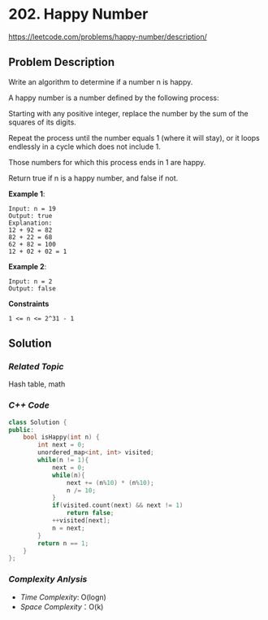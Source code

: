 # 202. Happy Number
https://leetcode.com/problems/happy-number/description/

## Problem Description

Write an algorithm to determine if a number n is happy.

A happy number is a number defined by the following process:

Starting with any positive integer, replace the number by the sum of the squares of its digits.

Repeat the process until the number equals 1 (where it will stay), or it loops endlessly in a cycle which does not include 1.

Those numbers for which this process ends in 1 are happy.

Return true if n is a happy number, and false if not.


**Example 1**:
```
Input: n = 19
Output: true
Explanation:
12 + 92 = 82
82 + 22 = 68
62 + 82 = 100
12 + 02 + 02 = 1
```
**Example 2**:
```
Input: n = 2
Output: false
```

**Constraints**
```
1 <= n <= 2^31 - 1
```

## Solution

### _Related Topic_
   Hash table, math

### _C++ Code_
```cpp
class Solution {
public:
    bool isHappy(int n) {
        int next = 0;
        unordered_map<int, int> visited;
        while(n != 1){
            next = 0;
            while(n){
                next += (n%10) * (n%10);
                n /= 10;
            }
            if(visited.count(next) && next != 1)
                return false;
            ++visited[next];
            n = next;
        }
        return n == 1;
    }
};
```

### _Complexity Anlysis_
- _Time Complexity_: O(logn)
- _Space Complexity_：O(k)

